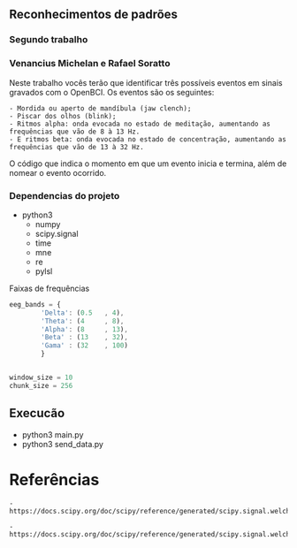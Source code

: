 ## Reconhecimentos de padrões 

### Segundo trabalho

### Venancius Michelan e Rafael Soratto

Neste trabalho vocês terão que identificar três possíveis eventos em sinais gravados com o OpenBCI. Os eventos são os seguintes:

    - Mordida ou aperto de mandíbula (jaw clench);
    - Piscar dos olhos (blink);
    - Ritmos alpha: onda evocada no estado de meditação, aumentando as frequências que vão de 8 à 13 Hz.
    - E ritmos beta: onda evocada no estado de concentração, aumentando as frequências que vão de 13 à 32 Hz.

O código que indica o momento em que um evento inicia e termina, além de nomear o evento ocorrido. 

### Dependencias do projeto

- python3
  - numpy 
  - scipy.signal
  - time
  - mne
  - re
  - pylsl
  
Faixas de frequências

```javascript
eeg_bands = {
        'Delta': (0.5   , 4),
        'Theta': (4     , 8),
        'Alpha': (8     , 13),
        'Beta' : (13    , 32),
        'Gama' : (32    , 100)
        }


window_size = 10
chunk_size = 256
```

  
## Execucão

-  python3 main.py
-  python3 send_data.py


# Referências
    - https://docs.scipy.org/doc/scipy/reference/generated/scipy.signal.welch.html#scipy.signal.welch
    
    - https://docs.scipy.org/doc/scipy/reference/generated/scipy.signal.welch.html#scipy.signal.welch

